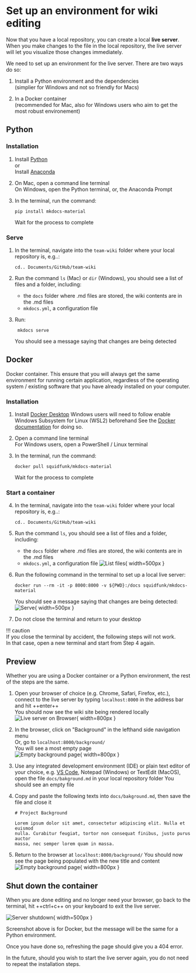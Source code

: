 # Set up an environment for wiki editing

Now that you have a local repository, you can create a local **live server**. When you make changes to the file in the local repository, the live server will let you visualize those changes immediately.

We need to set up an environment for the live server. There are two ways do so:

1. Install a Python environment and the dependencies  
   (simplier for Windows and not so friendly for Macs)

2. In a Docker container  
   (recommended for Mac, also for Windows users who aim to get the most robust environement)

## Python

### Installation

1.  Install [Python](https://www.python.org/downloads/)  
    or  
    Install [Anaconda](https://www.anaconda.com/products/individual)
2.  On Mac, open a command line terminal  
    On Windows, open the Python terminal, or, the Anaconda Prompt
3.  In the terminal, run the command:

        pip install mkdocs-material

    Wait for the process to complete

### Serve

1.  In the terminal, navigate into the `team-wiki` folder where your local repository is, e.g..:

        cd.. Documents/GitHub/team-wiki

2.  Run the command `ls` (Mac) or `dir` (Windows), you should see a list of files and a folder, including:

    - the `docs` folder where .md files are stored, the wiki contents are in the .md files
    - `mkdocs.yml`, a configuration file

3. Run:  
        
        mkdocs serve  

    You should see a message saying that changes are being detected

## Docker

Docker container. This ensure that you will always get the same environment for running certain application, regardless of the operating system / existing software that you have already installed on your computer.

### Installation

1.  Install [Docker Desktop](https://www.docker.com/products/docker-desktop)
    Windows users will need to follow enable Windows Subsystem for Linux (WSL2) beforehand
    See the [Docker documentation](https://docs.docker.com/docker-for-windows/install/) for doing so.
2.  Open a command line terminal  
    For Windows users, open a PowerShell / Linux terminal
3.  In the terminal, run the command:

        docker pull squidfunk/mkdocs-material

    Wait for the process to complete

### Start a container

4.  In the terminal, navigate into the `team-wiki` folder where your local repository is, e.g..:

        cd.. Documents/GitHub/team-wiki

5.  Run the command `ls`, you should see a list of files and a folder, including:

    - the `docs` folder where .md files are stored, the wiki contents are in the .md files
    - `mkdocs.yml`, a configuration file
      ![List files](img/tutorial_ls.png){ width=500px }

6.  Run the following command in the terminal to set up a local live server:

        docker run --rm -it -p 8000:8000 -v ${PWD}:/docs squidfunk/mkdocs-material

    You should see a message saying that changes are being detected:  
    ![Serve](img/tutorial_serve.png){ width=500px }

7.  Do not close the terminal and return to your desktop

!!! caution  
    If you close the terminal by accident, the following steps will not work.  
    In that case, open a new terminal and start from Step 4 again.

## Preview

Whether you are using a Docker container or a Python environment, the rest of the steps are the same.

1.  Open your browser of choice (e.g. Chrome, Safari, Firefox, etc.),  
    connect to the live server by typing `localhost:8000` in the address bar and hit ++enter++  
    You should now see the wiki site being rendered locally  
    ![Live server on Browser](img/tutorial_rendered.png){ width=800px }

2.  In the browser, click on "Background" in the lefthand side navigation menu  
    Or, go to `localhost:8000/background/`  
    You will see a most empty page  
    ![Empty background page](img/tutorial_bg_empty.png){ width=800px }

3.  Use any integrated development environment (IDE) or plain text editor of your choice,
    e.g. [VS Code](https://code.visualstudio.com/), Notepad (Windows) or TextEdit (MacOS),
    open the file `docs/bakground.md` in your local repository folder
    You should see an empty file

4.  Copy and paste the following texts into `docs/bakground.md`, then save the file and close it

        # Project Background

        Lorem ipsum dolor sit amet, consectetur adipiscing elit. Nulla et euismod
        nulla. Curabitur feugiat, tortor non consequat finibus, justo purus auctor
        massa, nec semper lorem quam in massa.

5.  Return to the browser at `localhost:8000/background/`
    You should now see the page being populated with the new title and content
    ![Empty background page](img/tutorial_bg_filled.png){ width=800px }

## Shut down the container

When you are done editing and no longer need your browser,
go back to the terminal, hit ++ctrl+c++ on your keyboard to exit the live server.

![Server shutdown](img/tutorial_shutdown.png){ width=500px }

Screenshot above is for Docker, but the message will be the same for a Python environment.  

Once you have done so, refreshing the page should give you a 404 error.  

In the future, should you wish to start the live server again, you do not need to repeat the installation steps.
